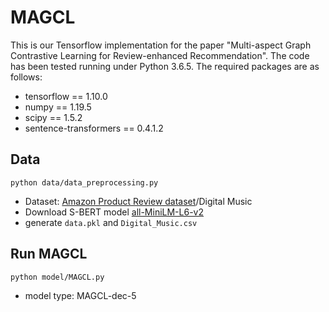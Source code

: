 # MAGCL
This is our Tensorflow implementation for the paper "Multi-aspect Graph Contrastive Learning for Review-enhanced Recommendation".
The code has been tested running under Python 3.6.5. The required packages are as follows:
* tensorflow == 1.10.0
* numpy == 1.19.5
* scipy == 1.5.2
* sentence-transformers == 0.4.1.2

Data
-----------------
`python data/data_preprocessing.py ` 
  * Dataset: [Amazon Product Review dataset](http://jmcauley.ucsd.edu/data/amazon/links.html)/Digital Music
  * Download S-BERT model [all-MiniLM-L6-v2 ](https://huggingface.co/sentence-transformers)
  * generate `data.pkl` and `Digital_Music.csv`

Run MAGCL
-----------------
`python model/MAGCL.py ` 
  * model type: MAGCL-dec-5
